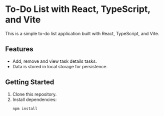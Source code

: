# To-Do List with React, TypeScript, and Vite

This is a simple to-do list application built with React, TypeScript, and Vite.

## Features
- Add, remove and view task details tasks.
- Data is stored in local storage for persistence.

## Getting Started

1. Clone this repository.
2. Install dependencies:
   ```bash
   npm install